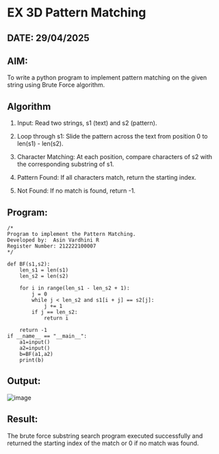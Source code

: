 # EX 3D Pattern Matching
## DATE: 29/04/2025
## AIM:
To write a python program to implement pattern matching on the given string using Brute Force algorithm.



## Algorithm
1. Input: Read two strings, s1 (text) and s2 (pattern).
2. Loop through s1: Slide the pattern across the text from position 0 to len(s1) - len(s2).
3. Character Matching: At each position, compare characters of s2 with the corresponding substring of s1.


4. Pattern Found: If all characters match, return the starting index.
5. Not Found: If no match is found, return -1.

## Program:
```
/*
Program to implement the Pattern Matching.
Developed by:  Asin Vardhini R
Register Number: 212222100007 
*/

def BF(s1,s2):
    len_s1 = len(s1)
    len_s2 = len(s2)

    for i in range(len_s1 - len_s2 + 1):
        j = 0
        while j < len_s2 and s1[i + j] == s2[j]:
            j += 1
        if j == len_s2:
            return i

    return -1
if __name__ == "__main__":
    a1=input() 
    a2=input() 
    b=BF(a1,a2)
    print(b)

```

## Output:

![image](https://github.com/user-attachments/assets/7898b01c-e868-4f40-91f5-907eb624e917)


## Result:
The brute force substring search program executed successfully and returned the starting index of the match or 0 if no match was found.
